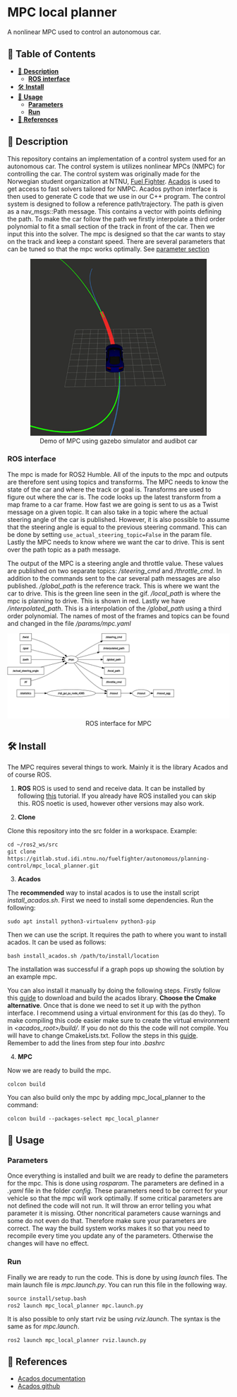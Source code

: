 # **MPC local planner**
A nonlinear MPC used to control an autonomous car.

## :book: **Table of Contents**
- [:notebook_with_decorative_cover: **Description**](#description)
  * [**ROS interface**](#ROS_interface)
- [:hammer_and_wrench: **Install**](#install)
- [:rocket: **Usage**](#usage)
  * [**Parameters**](#parameters)
  * [**Run**](#run)
- [:link: **References**](#references)

<!-- <small><i><a href='http://ecotrust-canada.github.io/markdown-toc/'>Table of contents generated with markdown-toc</a></i></small> -->


## :notebook_with_decorative_cover: **Description** <a name="description"></a>

This repository contains an implementation of a control system used for an autonomous car. The control system is utilizes nonlinear MPCs (NMPC) for controlling the car. The control system was originally made for the Norwegian student organization at NTNU, [Fuel Fighter](https://www.fuelfighter.no/). [Acados](https://docs.acados.org/) is used to get access to fast solvers tailored for NMPC. Acados python interface is then used to generate C code that we use in our C++ program. The control system is designed to follow a reference path/trajectory. The path is given as a nav_msgs::Path message. This contains a vector with points defining the path. To make the car follow the path we firstly interpolate a third order polynomial to fit a small section of the track in front of the car. Then we input this into the solver. The mpc is designed so that the car wants to stay on the track and keep a constant speed. There are several parameters that can be tuned so that the mpc works optimally. See [parameter section](#parameters)
 
<div align="center">
<img src="images/mpc_demo.gif" width="400">
<br>
<figcaption align="center">Demo of MPC using gazebo simulator and audibot car</figcaption>
</div>

### **ROS interface** <a name="ROS_interface"></a>

The mpc is made for ROS2 Humble. All of the inputs to the mpc and outputs are therefore sent using topics and transforms. The MPC needs to know the state of the car and where the track or goal is. Transforms are used to figure out where the car is. The code looks up the latest transform from a map frame to a car frame. How fast we are going is sent to us as a Twist message on a given topic. It can also take in a topic where the actual steering angle of the car is published. However, it is also possible to assume that the steering angle is equal to the previous steering command. This can be done by setting `use_actual_steering_topic=False` in the param file. Lastly the MPC needs to know where we want the car to drive. This is sent over the path topic as a path message.
 
The output of the MPC is a steering angle and throttle value. These values are published on two separate topics: */steering_cmd* and */throttle_cmd*. In addition to the commands sent to the car several path messages are also published. */global_path* is the reference track. This is where we want the car to drive. This is the green line seen in the gif. */local_path* is where the mpc is planning to drive. This is shown in red. Lastly we have */interpolated_path*. This is a interpolation of the */global_path* using a third order polynomial. The names of most of the frames and topics can be found and changed in the file */params/mpc.yaml*
 
<div align="center">
<img src="images/rosgraph.svg" width="700">
<br>
<figcaption align="center">ROS interface for MPC</figcaption>
</div>

## :hammer_and_wrench: **Install** <a name="install"></a>

The MPC requires several things to work. Mainly it is the library Acados and of course ROS.

1. **ROS**
  ROS is used to send and receive data. It can be installed by following [this]((http://wiki.ros.org/noetic/Installation)) tutorial. If you already have ROS installed you can skip this. ROS noetic is used, however other versions may also work.

2. **Clone**
 
  Clone this repository into the src folder in a workspace. Example:
 
  ```terminal
  cd ~/ros2_ws/src
  git clone https://gitlab.stud.idi.ntnu.no/fuelfighter/autonomous/planning-control/mpc_local_planner.git
  ```

3. **Acados**
 
  The **recommended** way to instal acados is to use the install script *install_acados.sh*. First we need to install some dependencies. Run the following:
 
  ```terminal
  sudo apt install python3-virtualenv python3-pip
  ```
 
  Then we can use the script. It requires the path to where you want to install acados. It can be used as follows:
 
  ```terminal
  bash install_acados.sh /path/to/install/location
  ```

  The installation was successful if a graph pops up showing the solution by an example mpc.
 
  You can also install it manually by doing the following steps. Firstly follow this [guide](https://docs.acados.org/installation/index.html) to download and build the acados library. **Choose the Cmake alternative**. Once that is done we need to set it up with the python interface. I recommend using a virtual environment for this (as do they). To make compiling this code easier make sure to create the virtual environment in *<acados_root>/build/*. If you do not do this the code will not compile. You will have to change CmakeLists.txt. Follow the steps in this [guide](https://docs.acados.org/python_interface/index.html). Remember to add the lines from step four into *.bashrc*
 
4. **MPC**
 
  Now we are ready to build the mpc.
 
  ```terminal
  colcon build
  ```
 
  You can also build only the mpc by adding mpc_local_planner to the command:
 
  ```terminal
  colcon build --packages-select mpc_local_planner
  ```
 
## :rocket: **Usage** <a name="usage"></a>

### **Parameters** <a name="parameters"></a>

Once everything is installed and built we are ready to define the parameters for the mpc. This is done using *rosparam*. The parameters are defined in a *.yaml* file in the folder *config*. These parameters need to be correct for your vehicle so that the mpc will work optimally. If some critical parameters are not defined the code will not run. It will throw an error telling you what parameter it is missing. Other noncritical parameters cause warnings and some do not even do that. Therefore make sure your parameters are correct. The way the build system works makes it so that you need to recompile every time you update any of the parameters. Otherwise the changes will have no effect.
 
### **Run** <a name="run"></a>

Finally we are ready to run the code. This is done by using *launch* files. The main launch file is *mpc.launch.py*. You can run this file in the following way.

```terminal
source install/setup.bash
ros2 launch mpc_local_planner mpc.launch.py
```

It is also possible to only start rviz be using *rviz.launch*. The syntax is the same as for *mpc.launch*.

```terminal
ros2 launch mpc_local_planner rviz.launch.py
```
 
## :link: **References** <a name="references"></a>

- [Acados documentation](https://docs.acados.org/)
- [Acados github](https://github.com/acados/acados)